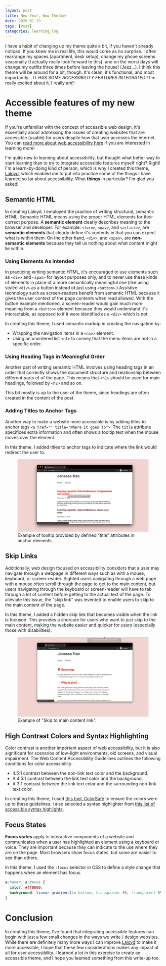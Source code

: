 ```yaml
---
layout: post
title: New Year, New The(me)
date: 2020-01-19
tags: [Post]
categories: learning_log
---
```


I have a habit of changing up my theme quite a bit, if you haven't already noticed. If you knew me in real life, this would come as no surprise. I often rearrange my spaces (apartment, desk setup), change my phone screens seasonally (I actually really look forward to this), and on the worst days will change my outfits three times before leaving the house! (Jeez...). I think this theme will be around for a bit, though. It's clean, it's functional, and most importantly... IT HAS SOME *ACCESSIBILITY FEATURES INTEGRATED*!! I'm really excited about it. I really am!!

# Accessible features of my new theme
If you're unfamiliar with the concept of accessible web design, it's essentially about addressing the issues of creating websites that are accessible (usable) for users despite how that user accesses the internet. You can [read more about web accessibility here](https://www.w3.org/WAI/fundamentals/accessibility-intro/) if you are interested in learning more!

I'm quite new to learning about accessibility, but thought what better way to start learning than to try to integrate accessible features myself right? Right! I'm a learn-by-doing kind of person, which is why I created this theme, [Laloyd](https://github.com/janessatran/laloyd), which enabled me to put into practice some of the things I have learned so far about accessibility.  What **things** in particular? I'm glad you asked!

## Semantic HTML
In creating Laloyd, I employed the practice of writing structural, semantic HTML. Semantic HTML means using the proper HTML elements for their correct purpose. A **semantic element** clearly describes meaning to the browser and developer. For example: `<form>`, `<nav>`, and `<article>`, are **semantic elements** that clearly define it's contents in that you can expect what is within them. On the other hand, `<div>`, and `<span>`, are **non-semantic elements** because they tell us nothing about what content might lie within.

### Using Elements As Intended
In practicing writing semantic HTML, it's encouraged to use elements such as `<div>` and `<span>` for layout purposes only, and to never use these kinds of elements in place of a more semantically meaningful one (like using styled `<div>` as a button instead of just using `<button>`.) Assistive technology such as screen-readers benefit from semantic HTML because it gives the user context of the page contents when read allowed. With the button example mentioned, a screen-reader would gain much more meaning from a `<button>` element because they would understand it's interactable, as opposed to if it were identified as a `<div>` which is not.

In creating this theme, I used semantic markup in creating the navigation by:
- Wrapping the navigation items in a `<nav>` element.
- Using an unordered list `<ul>` to convey that the menu items are not in a specific order.

### Using Heading Tags in Meaningful Order
Another part of writing semantic HTML involves using heading tags in an order that correctly shows the document structure and relationship between different parts of of the page. This means that `<h1>` should be used for main headings, followed by `<h2>` and so on.

This bit mostly is up to the user of the theme, since headings are often created in the content of the post.

### Adding Titles to Anchor Tags
Another way to make a website more accessible is by adding titles to anchor tags `<a href="" title="Where it goes to">`. The `title` attribute specifices extra information and often shows a tooltip text when the mouse moves over the element.

In this theme, I added titles to anchor tags to indicate where the link would redirect the user to.

<figure>
  <img src="/assets/photos/title_attribute_anchors.png" alt="Example of title attribute on anchor tag">
  <figcaption>Example of tooltip provided by defined "title" attributes in anchor elements. </figcaption>
</figure>

## Skip Links
Additionally, web design focused on accessibility considers that a user may navigate through a webpage in different ways such as with a mouse, keyboard, or screen-reader. Sighted users navigating through a web page with a mouse often scroll through the page to get to the main content, but users navigating through the keyboard or screen-reader will have to tab through a lot of content before getting to the actual text of the page. To alleviate this issue, the "skip link" was invented to enable users to skip to the main content of the page.

In this theme, I added a hidden skip link that becomes visible when the link is focused. This provides a shorcute for users who want to just skip to the main content, making the website easier and quicker for users (especially those with disabilities).

<figure>
  <img src="/assets/photos/skip_link.gif" alt="Example of skip link">
  <figcaption>Example of "Skip to main content link".</figcaption>
</figure>

## High Contrast Colors and Syntax Highlighting
Color contrast is another important aspect of web accessibility, but it is also significant for scenarios of low-light environments, old screens, and visual impairment. The Web Content Accessibility Guidelines outlines the following conditions for color accessibility:
- 4.5:1 contrast between the non-link text color and the background.
- A 4.5:1 contrast between the link text color and the background.
- A 3:1 contrast between the link text color and the surrounding non-link text color.

In creating this theme, I used [this tool, ColorSafe](http://colorsafe.co/) to ensure the colors were up to these guidelines. I also selected a syntax highlighter from [this list of accessible syntax highlights](https://github.com/mpchadwick/pygments-high-contrast-stylesheets).

## Focus States
**Focus states** apply to interactive components of a website and communicates when a user has highlighted an element using a keyboard or voice. They are important because they can indicate to the use where they are on the page. Most browsers show focus states, but some are easier to see than others.

In this theme, I used the `:focus` selector in CSS to define a style change that happens when an element has focus.

```css
a:hover, a:focus {
  color: #ff0000;
  background: linear-gradient(to bottom, transparent 0%, transparent 0%, #ffe0e0 0%, #ffe0e0 100%);
}

```

# Conclusion
In creating this theme, I've found that integrating accessible features can begin with just a few small changes in the ways we write / design websites. While there are definitely many more ways I can improve [Laloyd](https://github.com/janessatran/laloyd) to make it more accessible, I hope that these few considerations makes any impact at all for user accessibility. I learned a lot in this exercise to create an accessible theme, and I hope you learned something from this write-up too.
